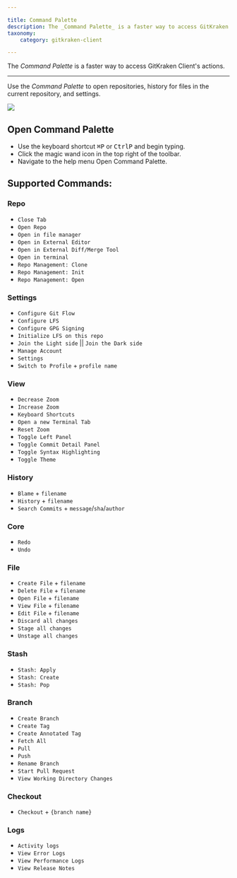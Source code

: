 ```yaml
---

title: Command Palette
description: The _Command Palette_ is a faster way to access GitKraken Client's actions.
taxonomy:
    category: gitkraken-client

---
```


The _Command Palette_ is a faster way to access GitKraken Client's actions.

***

Use the _Command Palette_ to open repositories, history for files in the current repository, and settings.


<img src="/img/documentation/getting-started/command-palette-example.gif" srcset="/img/documentation/getting-started/command-palette-example.gif" class="img-responsive center img-bordered">


## Open Command Palette
* Use the keyboard shortcut <kbd>&#8984;</kbd><kbd>P</kbd> or <kbd>Ctrl</kbd><kbd>P</kbd> and begin typing.
* Click the magic wand <i  class="fa fa-magic" style="transform: rotate(225deg)"></i> icon in the top right of the toolbar.
* Navigate to the help menu <i class="fa fa-arrow-right"></i> Open Command Palette.

## Supported Commands:

### Repo
 * `Close Tab`
 * `Open Repo`
 * `Open in file manager`
 * `Open in External Editor`
 * `Open in External Diff/Merge Tool`
 * `Open in terminal`
 * `Repo Management: Clone`
 * `Repo Management: Init`
 * `Repo Management: Open`

### Settings
 * `Configure Git Flow`
 * `Configure LFS`
 * `Configure GPG Signing`
 * `Initialize LFS on this repo`
 * `Join the Light side` || `Join the Dark side`
 * `Manage Account`
 * `Settings`
 * `Switch to Profile` + `profile name`

### View
 * `Decrease Zoom`
 * `Increase Zoom`
 * `Keyboard Shortcuts`
 * `Open a new Terminal Tab`
 * `Reset Zoom`
 * `Toggle Left Panel`
 * `Toggle Commit Detail Panel`
 * `Toggle Syntax Highlighting`
 * `Toggle Theme`

### History
 * `Blame` + `filename`
 * `History` + `filename`
 * `Search Commits` + `message`/`sha`/`author`

### Core
 * `Redo`
 * `Undo`

### File
 * `Create File` + `filename`
 * `Delete File` + `filename`
 * `Open File` + `filename`
 * `View File` + `filename`
 * `Edit File` + `filename`
 * `Discard all changes`
 * `Stage all changes`
 * `Unstage all changes`

### Stash
 * `Stash: Apply`
 * `Stash: Create`
 * `Stash: Pop`
 
### Branch
 * `Create Branch`
 * `Create Tag`
 * `Create Annotated Tag`
 * `Fetch All`
 * `Pull`
 * `Push`
 * `Rename Branch`
 * `Start Pull Request`
 * `View Working Directory Changes`
 
### Checkout
 * `Checkout` + `{branch name}`

### Logs
 * `Activity logs`
 * `View Error Logs`
 * `View Performance Logs`
 * `View Release Notes`
